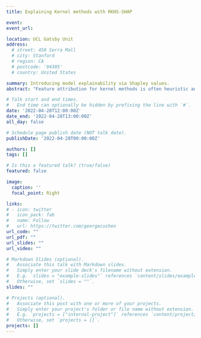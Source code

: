 ```yaml
---
title: Explaining Kernel methods with RKHS-SHAP

event: 
event_url: 

location: UCL Gatsby Unit
address:
  # street: 450 Serra Mall
  # city: Stanford
  # region: CA
  # postcode: '94305'
  # country: United States

summary: Introducing model explainability via Shapley values.
abstract: "Feature attribution for kernel methods is often heuristic and not individualised for each prediction. To address this, we turn to the concept of Shapley values, a coalition game theoretical framework that has previously been applied to different machine learning model interpretation tasks. By analysing Shapley values from a functional perspective, we propose RKHS-SHAP, an attribution method for kernel machines that can efficiently compute both Interventional and Observational Shapley values using kernel mean embeddings of distributions. In this talk, we will start by introducing Shapley values, and how they are used to interpret models such as linear models, trees and deep nets, and finally we will present RKHS-SHAP as the latest member to this family of model-specific SHAP methods."

# Talk start and end times.
#   End time can optionally be hidden by prefixing the line with `#`.
date: '2022-04-28T12:00:00Z'
date_end: '2022-04-28T13:00:00Z'
all_day: false

# Schedule page publish date (NOT talk date).
publishDate: '2022-04-28T00:00:00Z'

authors: []
tags: []

# Is this a featured talk? (true/false)
featured: false

image:
  caption: ''
  focal_point: Right

links:
# - icon: twitter
#   icon_pack: fab
#   name: Follow
#   url: https://twitter.com/georgecushen
url_code: ""
url_pdf: ""
url_slides: ""
url_video: ""

# Markdown Slides (optional).
#   Associate this talk with Markdown slides.
#   Simply enter your slide deck's filename without extension.
#   E.g. `slides = "example-slides"` references `content/slides/example-slides.md`.
#   Otherwise, set `slides = ""`.
slides: ""

# Projects (optional).
#   Associate this post with one or more of your projects.
#   Simply enter your project's folder or file name without extension.
#   E.g. `projects = ["internal-project"]` references `content/project/deep-learning/index.md`.
#   Otherwise, set `projects = []`.
projects: []
---
```

<!-- 
{{% callout note %}}
Click on the **Slides** button above to view the built-in slides feature.
{{% /callout %}}

Slides can be added in a few ways:

- **Create** slides using Wowchemy's [*Slides*](https://wowchemy.com/docs/managing-content/#create-slides) feature and link using `slides` parameter in the front matter of the talk file
- **Upload** an existing slide deck to `static/` and link using `url_slides` parameter in the front matter of the talk file
- **Embed** your slides (e.g. Google Slides) or presentation video on this page using [shortcodes](https://wowchemy.com/docs/writing-markdown-latex/).

Further event details, including [page elements](https://wowchemy.com/docs/writing-markdown-latex/) such as image galleries, can be added to the body of this page. -->
